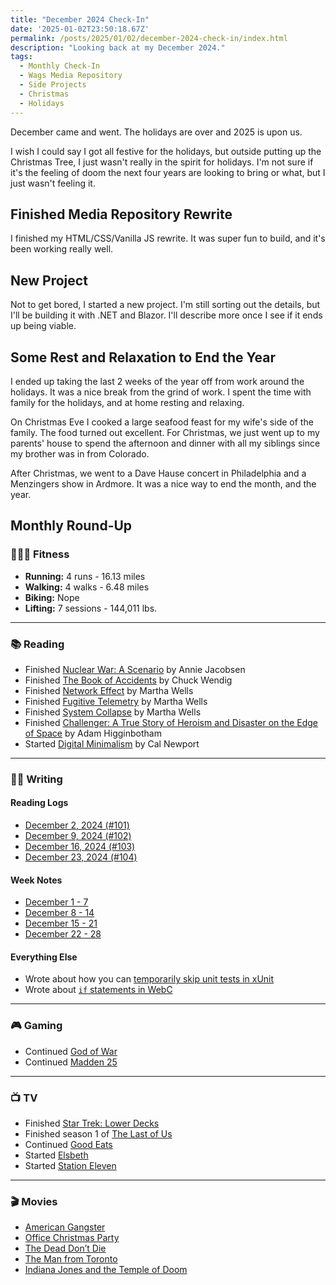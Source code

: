 ```yaml
---
title: "December 2024 Check-In"
date: '2025-01-02T23:50:18.67Z'
permalink: /posts/2025/01/02/december-2024-check-in/index.html
description: "Looking back at my December 2024."
tags:
  - Monthly Check-In
  - Wags Media Repository
  - Side Projects
  - Christmas
  - Holidays
---
```

December came and went. The holidays are over and 2025 is upon us.
<!-- excerpt -->

I wish I could say I got all festive for the holidays, but outside putting up the Christmas Tree, I just wasn't really in the spirit for holidays. I'm not sure if it's the feeling of doom the next four years are looking to bring or what, but I just wasn't feeling it.

## Finished Media Repository Rewrite

I finished my HTML/CSS/Vanilla JS rewrite. It was super fun to build, and it's been working really well.

## New Project

Not to get bored, I started a new project. I'm still sorting out the details, but I'll be building it with .NET and Blazor. I'll describe more once I see if it ends up being viable.

## Some Rest and Relaxation to End the Year

I ended up taking the last 2 weeks of the year off from work around the holidays. It was a nice break from the grind of work. I spent the time with family for the holidays, and at home resting and relaxing.

On Christmas Eve I cooked a large seafood feast for my wife's side of the family. The food turned out excellent. For Christmas, we just went up to my parents' house to spend the afternoon and dinner with all my siblings since my brother was in from Colorado.

After Christmas, we went to a Dave Hause concert in Philadelphia and a Menzingers show in Ardmore. It was a nice way to end the month, and the year.

## Monthly Round-Up

### 🏃🏼‍♂️ Fitness

- **Running:** 4 runs - 16.13 miles
- **Walking:** 4 walks - 6.48 miles
- **Biking:** Nope
- **Lifting:** 7 sessions - 144,011 lbs.

---

### 📚 Reading

- Finished [Nuclear War: A Scenario](https://bookshop.org/p/books/nuclear-war-a-scenario-annie-jacobsen/20335598?ean=9780593476093) by Annie Jacobsen
- Finished [The Book of Accidents](https://bookshop.org/p/books/the-book-of-accidents-chuck-wendig/15648326?ean=9780399182150) by Chuck Wendig
- Finished [Network Effect](https://bookshop.org/p/books/network-effect-a-murderbot-novel-martha-wells/13296841) by Martha Wells
- Finished [Fugitive Telemetry](https://bookshop.org/p/books/fugitive-telemetry-martha-wells/14596858) by Martha Wells
- Finished [System Collapse](https://bookshop.org/p/books/system-collapse-martha-wells/19538545) by Martha Wells
- Finished [Challenger: A True Story of Heroism and Disaster on the Edge of Space](https://bookshop.org/p/books/challenger-an-american-tragedy-adam-higginbotham/20712668?ean=9781982176617) by Adam Higginbotham
- Started [Digital Minimalism](https://bookshop.org/p/books/digital-minimalism-choosing-a-focused-life-in-a-noisy-world-cal-newport/12081448?ean=9780525536512) by Cal Newport

---

### ✍🏻 Writing

#### Reading Logs

- [December 2, 2024 (#101)](https://kpwags.com/reading-log/101/)
- [December 9, 2024 (#102)](https://kpwags.com/reading-log/102/)
- [December 16, 2024 (#103)](https://kpwags.com/reading-log/103/)
- [December 23, 2024 (#104)](https://kpwags.com/reading-log/104/)

#### Week Notes

- [December 1 - 7](https://kpwags.com/posts/2024/12/08/week-notes/)
- [December 8 - 14](https://kpwags.com/posts/2024/12/15/week-notes/)
- [December 15 - 21](https://kpwags.com/posts/2024/12/22/week-notes/)
- [December 22 - 28](https://kpwags.com/posts/2024/12/29/week-notes/)

#### Everything Else

- Wrote about how you can [temporarily skip unit tests in xUnit](https://kpwags.com/posts/2024/12/11/skipping-tests-in-xunit/)
- Wrote about [`if` statements in WebC](https://kpwags.com/posts/2024/12/24/11ty-webc-if-statements-and-attributes/)

---

### 🎮 Gaming

- Continued [God of War](https://www.playstation.com/en-us/god-of-war/)
- Continued [Madden 25](https://www.ea.com/games/madden-nfl/madden-nfl-25)

---

### 📺 TV

- Finished [Star Trek: Lower Decks](https://www.imdb.com/title/tt9184820/)
- Finished season 1 of [The Last of Us](https://m.imdb.com/title/tt3581920/)
- Continued [Good Eats](https://www.imdb.com/title/tt0344651/)
- Started [Elsbeth](https://www.imdb.com/title/tt26591110/)
- Started [Station Eleven](https://www.imdb.com/title/tt10574236/)

---

### 🎬 Movies

- [American Gangster](https://www.imdb.com/title/tt0765429/)
- [Office Christmas Party](https://www.imdb.com/title/tt1711525/)
- [The Dead Don’t Die](https://www.imdb.com/title/tt8695030/)
- [The Man from Toronto](https://www.imdb.com/title/tt11671006/)
- [Indiana Jones and the Temple of Doom](https://www.imdb.com/title/tt0087469/)

